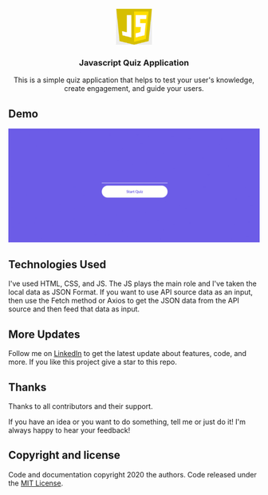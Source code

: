 <p align="center">
    <img src="https://raw.githubusercontent.com/Manojkumar8497/Simple-JS-Quiz-App/master/assets/img/js-logo.jpg" alt="Logo" width=72 height=72>

  <h3 align="center">Javascript Quiz Application</h3>
  <p align="center">This is a simple quiz application that helps to test your user's knowledge, create engagement, and guide your users.</p>
</p>

## Demo
<p align="center">
  <img src="https://raw.githubusercontent.com/Manojkumar8497/Simple-JS-Quiz-App/master/assets/img/Demo.gif"/>
</p>

## Technologies Used
I've used HTML, CSS, and JS. The JS plays the main role and I've taken the local data as JSON Format. If you want to use API source data as an input, then use the Fetch method or Axios to get the JSON data from the API source and then feed that data as input.

## More Updates
Follow me on [LinkedIn](https://www.linkedin.com/in/manoj-m8497/) to get the latest update about features, code, and more. If you like this project give a star to this repo.

## Thanks

Thanks to all contributors and their support.

If you have an idea or you want to do something, tell me or just do it!
I'm always happy to hear your feedback!

## Copyright and license

Code and documentation copyright 2020 the authors. Code released under the [MIT License](https://github.com/Manojkumar8497/Simple-JS-Quiz-App/blob/master/LICENSE).

